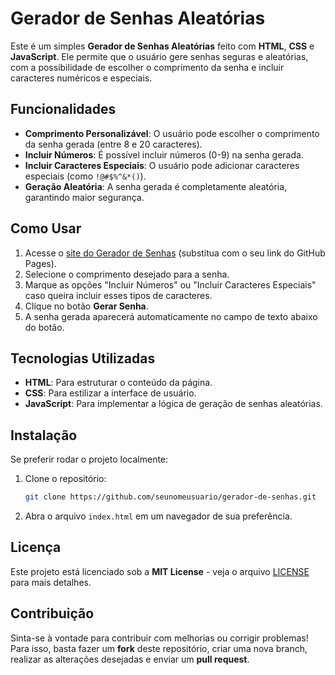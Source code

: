 # Gerador de Senhas Aleatórias

Este é um simples **Gerador de Senhas Aleatórias** feito com **HTML**, **CSS** e **JavaScript**. Ele permite que o usuário gere senhas seguras e aleatórias, com a possibilidade de escolher o comprimento da senha e incluir caracteres numéricos e especiais.

## Funcionalidades

- **Comprimento Personalizável**: O usuário pode escolher o comprimento da senha gerada (entre 8 e 20 caracteres).
- **Incluir Números**: É possível incluir números (0-9) na senha gerada.
- **Incluir Caracteres Especiais**: O usuário pode adicionar caracteres especiais (como `!@#$%^&*()`).
- **Geração Aleatória**: A senha gerada é completamente aleatória, garantindo maior segurança.

## Como Usar

1. Acesse o [site do Gerador de Senhas](https://seunomeusuario.github.io/gerador-de-senhas/) (substitua com o seu link do GitHub Pages).
2. Selecione o comprimento desejado para a senha.
3. Marque as opções "Incluir Números" ou "Incluir Caracteres Especiais" caso queira incluir esses tipos de caracteres.
4. Clique no botão **Gerar Senha**.
5. A senha gerada aparecerá automaticamente no campo de texto abaixo do botão.

## Tecnologias Utilizadas

- **HTML**: Para estruturar o conteúdo da página.
- **CSS**: Para estilizar a interface de usuário.
- **JavaScript**: Para implementar a lógica de geração de senhas aleatórias.

## Instalação

Se preferir rodar o projeto localmente:

1. Clone o repositório:
    ```bash
    git clone https://github.com/seunomeusuario/gerador-de-senhas.git
    ```

2. Abra o arquivo `index.html` em um navegador de sua preferência.

## Licença

Este projeto está licenciado sob a **MIT License** - veja o arquivo [LICENSE](LICENSE) para mais detalhes.

## Contribuição

Sinta-se à vontade para contribuir com melhorias ou corrigir problemas! Para isso, basta fazer um **fork** deste repositório, criar uma nova branch, realizar as alterações desejadas e enviar um **pull request**.
